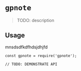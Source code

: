 # `gpnote`

> TODO: description

## Usage
mnsdsdfkdfhdsjdhjfd
```
const gpnote = require('gpnote');

// TODO: DEMONSTRATE API
```
